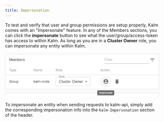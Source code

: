 ```yaml
---
title: Impersonation
---
```


To test and verify that user and group permissions are setup properly, Kalm comes with an "Impersonate" feature. In any of the Members sections, you can click the **impersonate** button to see what the user/group/access-token has access to within Kalm. As long as you are in a **Cluster Owner** role, you can impersonate any entity within Kalm.

![impersonate](../assets/impersonate.png)

To impersonate an entity when sending requests to kalm-api, simply add the corresponding impersonation info into the `Kalm-Impersonation` section of the header.

